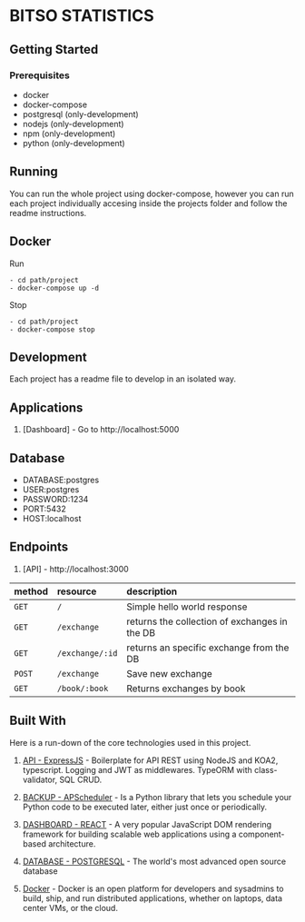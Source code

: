 # BITSO STATISTICS

## Getting Started

### Prerequisites

- docker
- docker-compose
- postgresql (only-development)
- nodejs (only-development)
- npm (only-development)
- python (only-development)

## Running

You can run the whole project using docker-compose, however you can run each project individually accesing inside the projects folder and follow the readme instructions.

## Docker

Run

``` #!/bin/bash
- cd path/project
- docker-compose up -d
```

Stop

``` #!/bin/bash
- cd path/project
- docker-compose stop
```

## Development

Each project has a readme file to develop in an isolated way.

## Applications

1. [Dashboard] - Go to http://localhost:5000

## Database

- DATABASE:postgres
- USER:postgres
- PASSWORD:1234
- PORT:5432
- HOST:localhost

## Endpoints

1. [API] - http://localhost:3000

| method             | resource         | description                                                                                    |
|:-------------------|:-----------------|:-----------------------------------------------------------------------------------------------|
| `GET`              | `/`              | Simple hello world response                                                                    |
| `GET`              | `/exchange`      | returns the collection of exchanges in the DB                                                  |
| `GET`              | `/exchange/:id`  | returns an specific exchange from the DB                                                       |
| `POST`             | `/exchange`      | Save new exchange                                                                              |
| `GET`              | `/book/:book`    | Returns exchanges by book                                                                      |

## Built With

Here is a run-down of the core technologies used in this project.

1. [API - ExpressJS](https://www.npmjs.com/package/node-typescript-koa-rest) - Boilerplate for API REST using NodeJS and KOA2, typescript. Logging and JWT as middlewares. TypeORM with class-validator, SQL CRUD.

2. [BACKUP - APScheduler](https://apscheduler.readthedocs.io/en/latest/) - Is a Python library that lets you schedule your Python code to be executed later, either just once or periodically.

3. [DASHBOARD - REACT](https://reactjs.org/) - A very popular JavaScript DOM rendering framework for building scalable web applications using a component-based architecture.

4. [DATABASE - POSTGRESQL](https://www.postgresql.org/) - The world's most advanced open source database

5. [Docker](https://www.docker.com/) - Docker is an open platform for developers and sysadmins to build, ship, and run distributed applications, whether on laptops, data center VMs, or the cloud.
